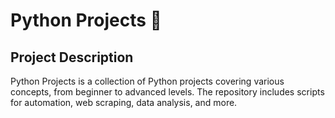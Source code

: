 # Python Projects 🚀

## Project Description
Python Projects is a collection of Python projects covering various concepts, from beginner to advanced levels. The repository includes scripts for automation, web scraping, data analysis, and more.

